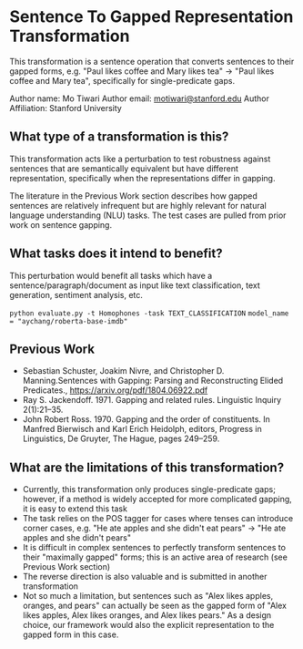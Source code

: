 # Sentence To Gapped Representation Transformation
This transformation is a sentence operation that converts sentences to their gapped forms, e.g.
"Paul likes coffee and Mary likes tea" -> "Paul likes coffee and Mary tea", specifically for single-predicate gaps.

Author name: Mo Tiwari
Author email: motiwari@stanford.edu
Author Affiliation: Stanford University

## What type of a transformation is this?
This transformation acts like a perturbation to test robustness against sentences that are 
semantically equivalent but have different representation, specifically when the representations differ in gapping.

The literature in the Previous Work section describes how gapped sentences are relatively infrequent but are highly relevant
for natural language understanding (NLU) tasks. The test cases are pulled from prior work on sentence gapping.

## What tasks does it intend to benefit?
This perturbation would benefit all tasks which have a sentence/paragraph/document as input like text classification, 
text generation, sentiment analysis, etc.

```python evaluate.py -t Homophones -task TEXT_CLASSIFICATION```
```model_name = "aychang/roberta-base-imdb"```

## Previous Work

- Sebastian Schuster, Joakim Nivre, and Christopher D. Manning.Sentences with Gapping: Parsing and Reconstructing Elided Predicates.,  https://arxiv.org/pdf/1804.06922.pdf
- Ray S. Jackendoff. 1971. Gapping and related rules. Linguistic Inquiry 2(1):21–35.
- John Robert Ross. 1970. Gapping and the order of constituents. In Manfred Bierwisch and Karl Erich Heidolph, editors, Progress in Linguistics, De Gruyter,
The Hague, pages 249–259.

## What are the limitations of this transformation?
- Currently, this transformation only produces single-predicate gaps; however, if a method is widely accepted for more complicated gapping, it is easy to extend this task
- The task relies on the POS tagger for cases where tenses can introduce corner cases, e.g. "He ate apples and she didn't eat pears" -> "He ate apples and she didn't pears"
- It is difficult in complex sentences to perfectly transform sentences to their "maximally gapped" forms; this is an active area of research (see Previous Work section)
- The reverse direction is also valuable and is submitted in another transformation
- Not so much a limitation, but sentences such as "Alex likes apples, oranges, and pears" can actually be seen as the gapped form of "Alex likes apples, Alex likes oranges, and Alex likes pears." As a design choice, our framework would also the explicit representation to the gapped form in this case.
